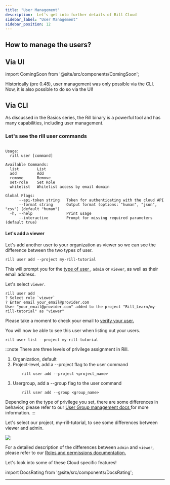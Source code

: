 ```yaml
---
title: "User Management"
description:  Let's get into further details of Rill Cloud
sidebar_label: "User Management"
sidebar_position: 12
---
```


## How to manage the users?



## Via UI

import ComingSoon from '@site/src/components/ComingSoon';

<ComingSoon />

<div id='contents_to_overlay'>
Historically (pre 0.48), user management was only possible via the CLI. Now, it is also possible to do so via the UI! 

</div>

## Via CLI

As discussed in the Basics series, the Rill binary is a powerful tool and has many capabilities, including user management. 

### Let's see the rill user commands

```Manage users

Usage:
  rill user [command]

Available Commands:
  list        List
  add         Add
  remove      Remove
  set-role    Set Role
  whitelist   Whitelist access by email domain

Global Flags:
      --api-token string   Token for authenticating with the cloud API
      --format string      Output format (options: "human", "json", "csv") (default "human")
  -h, --help               Print usage
      --interactive        Prompt for missing required parameters (default true)
```

#### Let's add a viewer

Let's add another user to your organization as viewer so we can see the difference between the two types of user.

```
rill user add --project my-rill-tutorial
```

This will prompt you for the <a href='https://docs.rilldata.com/manage/roles-permissions' target="_blank">type of user </a>, `admin` or `viewer`, as well as their email address.

Let's select `viewer`.

```
rill user add
? Select role `viewer`
? Enter email your_email@provider.com
User "your_email@provider.com" added to the project "Rill_Learn/my-rill-tutorial" as "viewer"
```
Please take a moment to check your email to <a href='https://docs.rilldata.com/manage/user-management#logging-into-rill-cloud' target="_blank">
verify your user. </a>

You will now be able to see this user when listing out your users. 

```
rill user list --project my-rill-tutorial
```

:::note
There are three levels of privilege assignment in Rill. 
1. Organization, default
2. Project-level, add a --project flag to the user command
    ```
        rill user add --project <project_name>
    ```
3. Usergroup, add a --group flag to the user command
    ```
        rill user add --group <group_name>
    ```

Depending on the type of privilege you set, there are some differences in behavior, please refer to our <a href= 'https://docs.rilldata.com/manage/usergroup-management' target=" blank">User Group management docs </a> for more information.
:::


Let's select our project, my-rill-tutorial, to see some differences between viewer and admin.

<img src = '/img/tutorials/201/viewervsadmin.gif' class='rounded-gif' />
<br />

For a detailed description of the differences between `admin` and `viewer`, please refer to our <a href='https://docs.rilldata.com/manage/roles-permissions' target=' blank'> Roles and permissions documentation. </a>

Let's look into some of these Cloud specific features!

import DocsRating from '@site/src/components/DocsRating';

---
<DocsRating />
